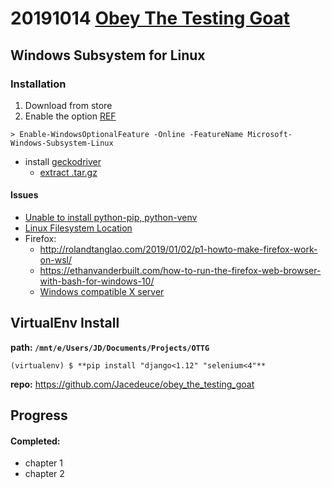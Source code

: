 # 20191014 [Obey The Testing Goat](http://www.obeythetestinggoat.com/pages/book.html)

## Windows Subsystem for Linux
### Installation
1. Download from store
2. Enable the option [REF](https://docs.microsoft.com/en-us/windows/wsl/install-win10?redirectedfrom=MSDN)
```
> Enable-WindowsOptionalFeature -Online -FeatureName Microsoft-Windows-Subsystem-Linux
```
* install [geckodriver](https://github.com/mozilla/geckodriver/releases/tag/v0.26.0)
	* [extract .tar.gz](https://www.interserver.net/tips/kb/extract-tar-gz-files-using-linux-command-line/)
#### Issues
* [Unable to install python-pip, python-venv](https://askubuntu.com/questions/1061486/unable-to-locate-package-python-pip-when-trying-to-install-from-fresh-18-04-in)
* [Linux Filesystem Location](https://www.howtogeek.com/261383/how-to-access-your-ubuntu-bash-files-in-windows-and-your-windows-system-drive-in-bash/)
* Firefox:
	* http://rolandtanglao.com/2019/01/02/p1-howto-make-firefox-work-on-wsl/
	* https://ethanvanderbuilt.com/how-to-run-the-firefox-web-browser-with-bash-for-windows-10/
	* [Windows compatible X server](https://sourceforge.net/projects/xming/files/latest/download)

## VirtualEnv Install
**path: `/mnt/e/Users/JD/Documents/Projects/OTTG`**
```
(virtualenv) $ **pip install "django<1.12" "selenium<4"**
```
**repo:** https://github.com/Jacedeuce/obey_the_testing_goat

## Progress
#### Completed:
* chapter 1
* chapter 2
<!--stackedit_data:
eyJoaXN0b3J5IjpbLTIwMDM0Mjk5MzNdfQ==
-->